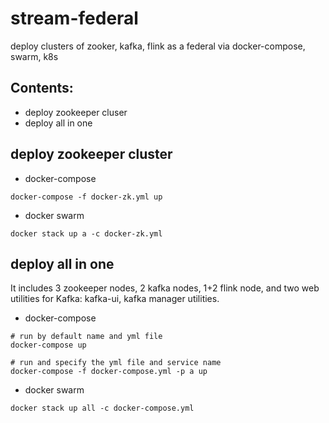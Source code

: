 # stream-federal
deploy clusters of zooker, kafka, flink as a federal via docker-compose, swarm, k8s 

## Contents:
- deploy zookeeper cluser
- deploy all in one

## deploy zookeeper cluster
- docker-compose

````
docker-compose -f docker-zk.yml up
````
- docker swarm
````
docker stack up a -c docker-zk.yml
````

## deploy all in one
It includes 3 zookeeper nodes, 2 kafka nodes, 1+2 flink node, and two web utilities for Kafka: kafka-ui, kafka manager utilities.
- docker-compose
````
# run by default name and yml file
docker-compose up

# run and specify the yml file and service name
docker-compose -f docker-compose.yml -p a up

````

- docker swarm
````
docker stack up all -c docker-compose.yml
````
